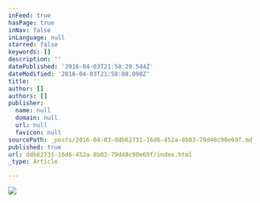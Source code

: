 ```yaml
---
inFeed: true
hasPage: true
inNav: false
inLanguage: null
starred: false
keywords: []
description: ''
datePublished: '2016-04-03T21:58:29.544Z'
dateModified: '2016-04-03T21:58:08.098Z'
title: ''
author: []
authors: []
publisher:
  name: null
  domain: null
  url: null
  favicon: null
sourcePath: _posts/2016-04-03-ddb62731-16d6-452a-8b03-79d48c90e69f.md
published: true
url: ddb62731-16d6-452a-8b03-79d48c90e69f/index.html
_type: Article

---
```

![](https://the-grid-user-content.s3-us-west-2.amazonaws.com/6f71cbd7-bdf0-4609-895d-cd88aac44da7.jpg)